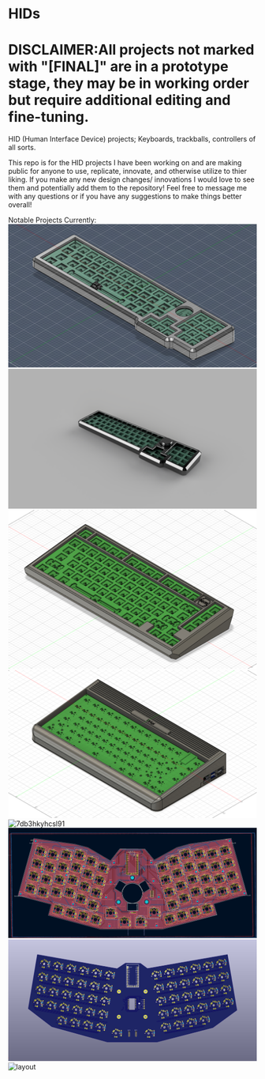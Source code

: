 # HIDs
# DISCLAIMER:All projects not marked with "[FINAL]" are in a prototype stage, they may be in working order but require additional editing and fine-tuning.
HID (Human Interface Device) projects; Keyboards, trackballs, controllers of all sorts.

This repo is for the HID projects I have been working on and are making public for anyone to use,
replicate, innovate, and otherwise utilize to thier liking. If you make any new design changes/ innovations
I would love to see them and potentially add them to the repository!
Feel free to message me with any questions or if you have any suggestions to make things better overall!

Notable Projects Currently:
![alt text](https://github.com/Skycode22/HIDs/blob/main/TrashTruck/V2/Pictures%20and%20videos/Screenshot%202023-05-21%20230919.png)
![alt text](https://github.com/Skycode22/HIDs/blob/main/TrashTruck/V1/Pics%20and%20Video/render.png)
![alt_text](https://github.com/Skycode22/HIDs/blob/main/My75/My75%20Rev1/pictures/fusion%20360%20home%20view.png)
![alt text](https://github.com/Skycode22/HIDs/blob/main/C64.pi/pictures/fusion360%20home%20view.png)
![7db3hkyhcsl91](https://user-images.githubusercontent.com/97566685/190521196-0bf4ba36-8c6a-49fb-9d13-47eca6dc2666.jpg)
![alt text](https://github.com/Skycode22/HIDs/blob/main/KaijuKeyboards(x3%20finalized)/Mothra(Final)/Pics/kicad1.PNG)
![alt text](https://github.com/Skycode22/HIDs/blob/main/KaijuKeyboards(x3%20finalized)/Gigan(Final)/Pics/Capture.PNG)
![layout](https://user-images.githubusercontent.com/97566685/190521313-acab4869-4a3c-4f27-848c-7a831261166e.PNG)
